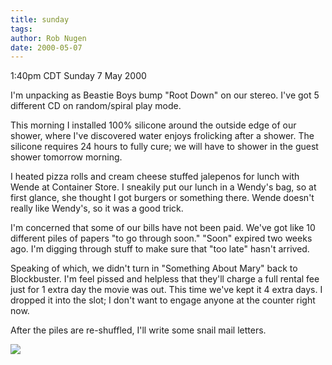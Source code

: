 ```yaml
---
title: sunday
tags: 
author: Rob Nugen
date: 2000-05-07
---
```


<title></title>
<p class=date>1:40pm CDT Sunday 7 May 2000</p>

<p>I'm unpacking as Beastie Boys bump "Root Down" on our stereo.  I've
got 5 different CD on random/spiral play mode.  

<p>This morning I installed 100% silicone around the outside edge of
our shower, where I've discovered water enjoys frolicking after a
shower.  The silicone requires 24 hours to fully cure; we will have to
shower in the guest shower tomorrow morning.

<p>I heated pizza rolls and cream cheese stuffed jalepenos for lunch
with Wende at Container Store.  I sneakily put our lunch in a Wendy's
bag, so at first glance, she thought I got burgers or something there.
Wende doesn't really like Wendy's, so it was a good trick.

<p>I'm concerned that some of our bills have not been paid.  We've got
like 10 different piles of papers "to go through soon."  "Soon"
expired two weeks ago.  I'm digging through stuff to make sure that
"too late" hasn't arrived.

<p>Speaking of which, we didn't turn in "Something About Mary" back to
Blockbuster.  I'm feel pissed and helpless that they'll charge a full
rental fee just for 1 extra day the movie was out.  This time we've
kept it 4 extra days.  I dropped it into the slot; I don't want to
engage anyone at the counter right now.

<p>After the piles are re-shuffled, I'll write some snail mail letters.

<p><img src='/images/rob/wL-ROB.gif'>

